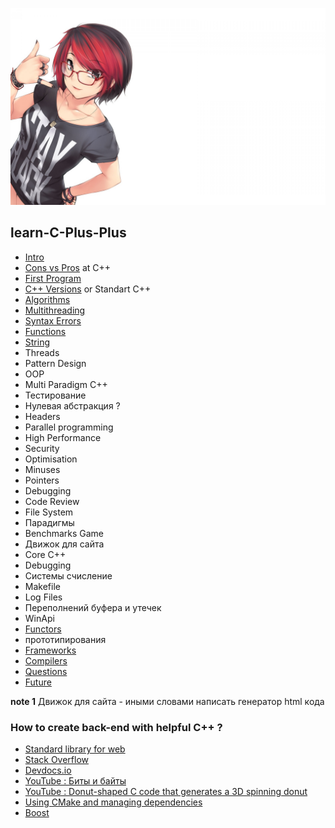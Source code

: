 ![image](img/OkXl5y.jpg)

## learn-C-Plus-Plus

* [Intro](md/intro.md)
* [Cons vs Pros](md/cons_vs_pros.md) at C++
* [First Program](md/hello_world.md)
* [C++ Versions](md/versions.md) or Standart C++
* [Algorithms](md/algorithms.md)
* [Multithreading](md/multithreading.md)
* [Syntax Errors](md/errors.md)
* [Functions](md/functions.md)
* [String](md/string.md)
* Threads
* Pattern Design
* OOP 
* Multi Paradigm C++
* Тестирование
* Нулевая абстракция ?
* Headers
* Parallel programming
* High Performance
* Security
* Optimisation
* Minuses
* Pointers
* Debugging
* Code Review
* File System
* Парадигмы
* Benchmarks Game
* Движок для сайта
* Core C++
* Debugging
* Системы счисление 
* Makefile
* Log Files
* Переполнений буфера и утечек
* WinApi
* [Functors](md/functors.md)
* прототипирования
* [Frameworks](md/frameworks.md)
* [Compilers](md/compilers.md)
* [Questions](md/questions.md)
* [Future](md/future.md)

**note 1** Движок для сайта - иными словами написать генератор html кода

### How to create back-end with helpful C++ ?

* [Standard library for web](https://cpp-netlib.org/)
* [Stack Overflow](https://stackoverflow.com/questions/388242/the-definitive-c-book-guide-and-list)
* [Devdocs.io](https://devdocs.io/cpp/)
* [YouTube : Биты и байты](https://www.youtube.com/watch?v=34E9cAsTQWE&list=PLQqEY2kzSbZ4NMd7xsuc28a6Kc-_300Jb&index=1&t=56s&ab_channel=%D0%90%D0%BB%D0%B5%D0%BA%D1%81%D0%B0%D0%BD%D0%B4%D1%80%D0%9F%D0%B8%D1%81%D0%B0%D0%BD%D0%B5%D1%86)
* [YouTube : Donut-shaped C code that generates a 3D spinning donut](https://www.youtube.com/watch?v=DEqXNfs_HhY&list=PLQqEY2kzSbZ4NMd7xsuc28a6Kc-_300Jb&index=4&ab_channel=LexFridman)
* [Using CMake and managing dependencies](https://eliasdaler.github.io/using-cmake/)
* [Boost](https://www.boost.org/)